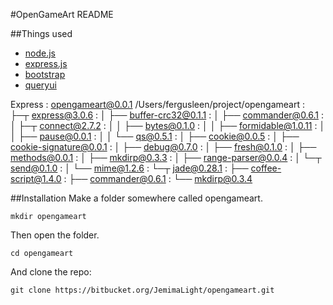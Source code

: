 #OpenGameArt README

##Things used
- [node.js](http://nodejs.org)
- [express.js](http://expressjs.com)
- [bootstrap](http://twitter.github.com/bootstrap/)
- [queryui](http://jqueryui.com)

Express
:	opengameart@0.0.1 /Users/fergusleen/project/opengameart
:	├─┬ express@3.0.6
:	│ ├── buffer-crc32@0.1.1
:	│ ├── commander@0.6.1
:	│ ├─┬ connect@2.7.2
:	│ │ ├── bytes@0.1.0
:	│ │ ├── formidable@1.0.11
:	│ │ ├── pause@0.0.1
:	│ │ └── qs@0.5.1
:	│ ├── cookie@0.0.5
:	│ ├── cookie-signature@0.0.1
:	│ ├── debug@0.7.0
:	│ ├── fresh@0.1.0
:	│ ├── methods@0.0.1
:	│ ├── mkdirp@0.3.3
:	│ ├── range-parser@0.0.4
:	│ └─┬ send@0.1.0
:	│   └── mime@1.2.6
:	└─┬ jade@0.28.1
:	  ├── coffee-script@1.4.0
:	  ├── commander@0.6.1
:	  └── mkdirp@0.3.4


##Installation
Make a folder somewhere called opengameart.

	mkdir opengameart

Then open the folder.

	cd opengameart

And clone the repo:

	git clone https://bitbucket.org/JemimaLight/opengameart.git

